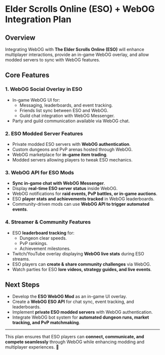 # Elder Scrolls Online (ESO) + WebOG Integration Plan

## **Overview**
Integrating WebOG with **The Elder Scrolls Online (ESO)** will enhance multiplayer interactions, provide an in-game WebOG overlay, and allow modded servers to sync with WebOG features.

## **Core Features**

### **1. WebOG Social Overlay in ESO**
- In-game WebOG UI for:
  - Messaging, leaderboards, and event tracking.
  - Friends list sync between ESO and WebOG.
  - Guild chat integration with WebOG Messenger.
- Party and guild communication available via WebOG chat.

### **2. ESO Modded Server Features**
- Private modded ESO servers with **WebOG authentication**.
- Custom dungeons and PvP arenas hosted through WebOG.
- WebOG marketplace for **in-game item trading**.
- Modded servers allowing players to tweak ESO mechanics.

### **3. WebOG API for ESO Mods**
- **Sync in-game chat with WebOG Messenger**.
- Display **real-time ESO server status** inside WebOG.
- WebOG notifications for **raid events, PvP battles, or in-game auctions**.
- ESO **player stats and achievements tracked** in WebOG leaderboards.
- Community-driven mods can use **WebOG API to trigger automated events**.

### **4. Streamer & Community Features**
- ESO **leaderboard tracking** for:
  - Dungeon clear speeds.
  - PvP rankings.
  - Achievement milestones.
- Twitch/YouTube overlay displaying **WebOG live stats** during ESO streams.
- ESO players can **create & share community challenges** via WebOG.
- Watch parties for ESO **lore videos, strategy guides, and live events**.

## **Next Steps**
- Develop the **ESO WebOG Mod** as an in-game UI overlay.
- Create a **WebOG ESO API** for chat sync, event tracking, and leaderboards.
- Implement **private ESO modded servers** with WebOG authentication.
- Integrate WebOG bot system for **automated dungeon runs, market tracking, and PvP matchmaking**.

---
This plan ensures that ESO players can **connect, communicate, and compete seamlessly** through WebOG while enhancing modding and multiplayer experiences. 🚀

